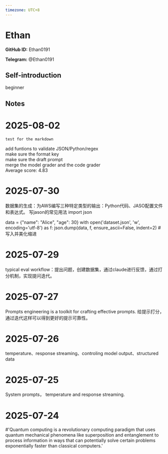 ```yaml
---
timezone: UTC+8
---
```


# Ethan

**GitHub ID:** Ethan0191

**Telegram:** @Ethan0191

## Self-introduction

beginner

## Notes

<!-- Content_START -->
# 2025-08-02

``````
test for the markdown
``````
add funtions to validate JSON/Python/regex  
make sure the format key  
make sure the draft prompt  
merge the model grader and the code grader   
Average score: 4.83

# 2025-07-30

数据集的生成：为AWS编写三种特定类型的输出：Python代码、JASO配置文件和表达式。
写jason的常见用法
import json

data = {"name": "Alice", "age": 30}
with open('dataset.json', 'w', encoding='utf-8') as f:
    json.dump(data, f, ensure_ascii=False, indent=2)  # 写入并美化缩进


# 2025-07-29

typical eval workflow：提出问题，创建数据集，通过claude进行反馈，通过打分机制，实现提问迭代。

# 2025-07-27

Prompts engineering  is a toolkit for crafting effective prompts. 给提示打分，通过迭代这样可以得到更好的提示可靠性。

# 2025-07-26

temperature、response streaming、controling model output、structured data

# 2025-07-25

System prompts， temperature and response streaming.

# 2025-07-24

#'Quantum computing is a revolutionary computing paradigm that uses quantum mechanical phenomena like superposition and entanglement to process information in ways that can potentially solve certain problems exponentially faster than classical computers.'


<!-- Content_END -->
